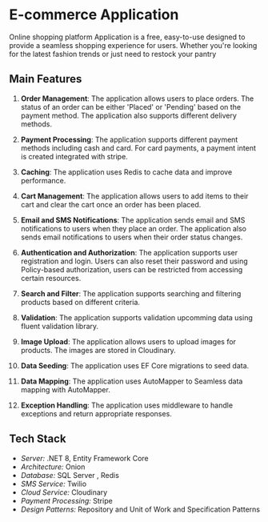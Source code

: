 # E-commerce Application

Online shopping platform Application is a free, easy-to-use designed to provide a seamless shopping experience for users. 
Whether you're looking for the latest fashion trends or just need to restock your pantry
## Main Features

1. **Order Management**: The application allows users to place orders. The status of an order can be either 'Placed' or 'Pending' based on the payment method. The application also supports different delivery methods.

2. **Payment Processing**: The application supports different payment methods including cash and card. For card payments, a payment intent is created integrated with stripe.

3. **Caching**: The application uses Redis to cache data and improve performance.

4. **Cart Management**: The application allows users to add items to their cart and clear the cart once an order has been placed.

5. **Email and SMS Notifications**: The application sends email and SMS notifications to users when they place an order. The application also sends email notifications to users when their order status changes.

6. **Authentication and Authorization**: The application supports user registration and login. Users can also reset their password and using Policy-based authorization, users can be restricted from accessing certain resources.

7. **Search and Filter**: The application supports searching and filtering products based on different criteria.

8. **Validation**: The application supports validation upcomming data using fluent validation library.

9. **Image Upload**: The application allows users to upload images for products. The images are stored in Cloudinary.

10. **Data Seeding**: The application uses EF Core migrations to seed data.

11. **Data Mapping**: The application uses AutoMapper to Seamless data mapping with AutoMapper.

12. **Exception Handling**: The application uses middleware to handle exceptions and return appropriate responses.
## Tech Stack

- *Server:* .NET 8, Entity Framework Core
- *Architecture:* Onion
- *Database:* SQL Server , Redis
- *SMS Service:* Twilio
- *Cloud Service:* Cloudinary
- *Payment Processing:* Stripe
- *Design Patterns:* Repository and Unit of Work and Specification Patterns

